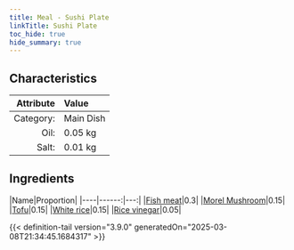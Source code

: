 ```yaml
---
title: Meal - Sushi Plate
linkTitle: Sushi Plate
toc_hide: true
hide_summary: true
---
```

<!-- This is generated by the MarsSim HelpGenertor, do not edit. -->


## Characteristics

| Attribute   | Value |
|--------:|:------|
|Category:|Main Dish|
|Oil:|0.05 kg|
|Salt:|0.01 kg|

## Ingredients

|Name|Proportion|
|----|------:|---:|
|[Fish meat](/docs/definitions/resource/fish-meat)|0.3|
|[Morel Mushroom](/docs/definitions/resource/morel-mushroom)|0.15|
|[Tofu](/docs/definitions/resource/tofu)|0.15|
|[White rice](/docs/definitions/resource/white-rice)|0.15|
|[Rice vinegar](/docs/definitions/resource/rice-vinegar)|0.05|




{{< definition-tail version="3.9.0" generatedOn="2025-03-08T21:34:45.1684317" >}}

